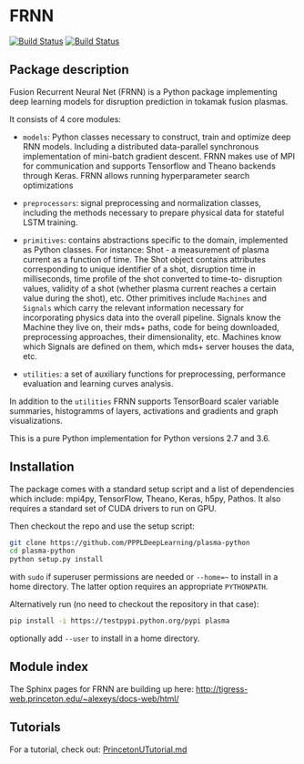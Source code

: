 # FRNN 

[![Build Status](https://travis-ci.com/PPPLDeepLearning/plasma-python.svg?branch=master)](https://travis-ci.com/PPPLDeepLearning/plasma-python)
[![Build Status](https://jenkins.princeton.edu/buildStatus/icon?job=FRNM/PPPL)](https://jenkins.princeton.edu/job/FRNM/job/PPPL/)

## Package description

Fusion Recurrent Neural Net (FRNN) is a Python package implementing deep learning models for disruption prediction in tokamak fusion plasmas.

It consists of 4 core modules:

- `models`: Python classes necessary to construct, train and optimize deep RNN models. Including a distributed data-parallel synchronous implementation of mini-batch gradient descent. FRNN makes use of MPI for communication and supports Tensorflow and Theano backends through Keras. FRNN allows running hyperparameter search optimizations

- `preprocessors`: signal preprocessing and normalization classes, including the methods necessary to prepare physical data for stateful LSTM training.

- `primitives`: contains abstractions specific to the domain, implemented as Python classes. For instance: Shot - a measurement of plasma current as a function of time. The Shot object contains attributes corresponding to unique identifier of a shot, disruption time in milliseconds, time profile of the shot converted to time-to- disruption values, validity of a shot (whether plasma current reaches a certain value during the shot), etc. Other primitives include `Machines` and `Signals` which carry the relevant information necessary for incorporating physics data into the overall pipeline. Signals know the Machine they live on, their mds+ paths, code for being downloaded, preprocessing approaches, their dimensionality, etc. Machines know which Signals are defined on them, which mds+ server houses the data, etc.

- `utilities`: a set of auxiliary functions for preprocessing, performance evaluation and learning curves analysis.

In addition to the `utilities` FRNN supports TensorBoard scaler variable summaries, histogramms of layers, activations and gradients and graph visualizations.

This is a pure Python implementation for Python versions 2.7 and 3.6.

## Installation

The package comes with a standard setup script and a list of dependencies which include: mpi4py, TensorFlow, Theano,
Keras, h5py, Pathos. It also requires a standard set of CUDA drivers to run on GPU.

Then checkout the repo and use the setup script:

```bash
git clone https://github.com/PPPLDeepLearning/plasma-python
cd plasma-python
python setup.py install
```

with `sudo` if superuser permissions are needed or `--home=~` to install in a home directory. The latter option requires an appropriate `PYTHONPATH`.

Alternatively run (no need to checkout the repository in that case):
```bash
pip install -i https://testpypi.python.org/pypi plasma
```
optionally add `--user` to install in a home directory.


## Module index

The Sphinx pages for FRNN are building up here: http://tigress-web.princeton.edu/~alexeys/docs-web/html/


## Tutorials

For a tutorial, check out: [PrincetonUTutorial.md](docs/PrincetonUTutorial.md)
